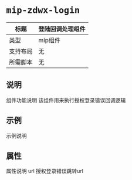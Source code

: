 # `mip-zdwx-login`

标题|登陆回调处理组件
----|----
类型|mip组件
支持布局|无
所需脚本|无

## 说明

组件功能说明
该组件用来执行授权登录错误回调逻辑

## 示例

示例说明
<mip-zdwx-login id="example" url="https://www.baidu.com"></mip-zdwx-login>

## 属性

属性说明
url 授权登录错误跳转url
